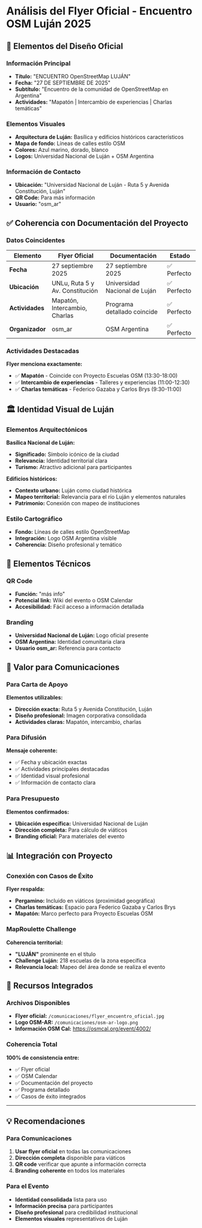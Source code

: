# Análisis del Flyer Oficial - Encuentro OSM Luján 2025

## 🎨 Elementos del Diseño Oficial

### Información Principal
- **Título:** "ENCUENTRO OpenStreetMap LUJÁN"
- **Fecha:** "27 DE SEPTIEMBRE DE 2025"
- **Subtítulo:** "Encuentro de la comunidad de OpenStreetMap en Argentina"
- **Actividades:** "Mapatón | Intercambio de experiencias | Charlas temáticas"

### Elementos Visuales
- **Arquitectura de Luján:** Basílica y edificios históricos característicos
- **Mapa de fondo:** Líneas de calles estilo OSM
- **Colores:** Azul marino, dorado, blanco
- **Logos:** Universidad Nacional de Luján + OSM Argentina

### Información de Contacto
- **Ubicación:** "Universidad Nacional de Luján - Ruta 5 y Avenida Constitución, Luján"
- **QR Code:** Para más información
- **Usuario:** "osm_ar"

## ✅ Coherencia con Documentación del Proyecto

### Datos Coincidentes
| **Elemento** | **Flyer Oficial** | **Documentación** | **Estado** |
|--------------|------------------|-------------------|------------|
| **Fecha** | 27 septiembre 2025 | 27 septiembre 2025 | ✅ Perfecto |
| **Ubicación** | UNLu, Ruta 5 y Av. Constitución | Universidad Nacional de Luján | ✅ Perfecto |
| **Actividades** | Mapatón, Intercambio, Charlas | Programa detallado coincide | ✅ Perfecto |
| **Organizador** | osm_ar | OSM Argentina | ✅ Perfecto |

### Actividades Destacadas
**Flyer menciona exactamente:**
- ✅ **Mapatón** - Coincide con Proyecto Escuelas OSM (13:30-18:00)
- ✅ **Intercambio de experiencias** - Talleres y experiencias (11:00-12:30)  
- ✅ **Charlas temáticas** - Federico Gazaba y Carlos Brys (9:30-11:00)

## 🏛️ Identidad Visual de Luján

### Elementos Arquitectónicos
**Basílica Nacional de Luján:**
- **Significado:** Símbolo icónico de la ciudad
- **Relevancia:** Identidad territorial clara
- **Turismo:** Atractivo adicional para participantes

**Edificios históricos:**
- **Contexto urbano:** Luján como ciudad histórica
- **Mapeo territorial:** Relevancia para el río Luján y elementos naturales
- **Patrimonio:** Conexión con mapeo de instituciones

### Estilo Cartográfico
- **Fondo:** Líneas de calles estilo OpenStreetMap
- **Integración:** Logo OSM Argentina visible
- **Coherencia:** Diseño profesional y temático

## 📱 Elementos Técnicos

### QR Code
- **Función:** "más info"
- **Potencial link:** Wiki del evento o OSM Calendar
- **Accesibilidad:** Fácil acceso a información detallada

### Branding
- **Universidad Nacional de Luján:** Logo oficial presente
- **OSM Argentina:** Identidad comunitaria clara  
- **Usuario osm_ar:** Referencia para contacto

## 🎯 Valor para Comunicaciones

### Para Carta de Apoyo
**Elementos utilizables:**
- **Dirección exacta:** Ruta 5 y Avenida Constitución, Luján
- **Diseño profesional:** Imagen corporativa consolidada
- **Actividades claras:** Mapatón, intercambio, charlas

### Para Difusión
**Mensaje coherente:**
- ✅ Fecha y ubicación exactas
- ✅ Actividades principales destacadas  
- ✅ Identidad visual profesional
- ✅ Información de contacto clara

### Para Presupuesto
**Elementos confirmados:**
- **Ubicación específica:** Universidad Nacional de Luján
- **Dirección completa:** Para cálculo de viáticos
- **Branding oficial:** Para materiales del evento

## 📊 Integración con Proyecto

### Conexión con Casos de Éxito
**Flyer respalda:**
- **Pergamino:** Incluido en viáticos (proximidad geográfica)
- **Charlas temáticas:** Espacio para Federico Gazaba y Carlos Brys
- **Mapatón:** Marco perfecto para Proyecto Escuelas OSM

### MapRoulette Challenge
**Coherencia territorial:**
- **"LUJÁN"** prominente en el título
- **Challenge Luján:** 218 escuelas de la zona específica
- **Relevancia local:** Mapeo del área donde se realiza el evento

## 🔗 Recursos Integrados

### Archivos Disponibles
- **Flyer oficial:** `/comunicaciones/flyer_encuentro_oficial.jpg`
- **Logo OSM-AR:** `/comunicaciones/osm-ar-logo.png`
- **Información OSM Cal:** https://osmcal.org/event/4002/

### Coherencia Total
**100% de consistencia entre:**
- ✅ Flyer oficial
- ✅ OSM Calendar  
- ✅ Documentación del proyecto
- ✅ Programa detallado
- ✅ Casos de éxito integrados

---

## 💡 Recomendaciones

### Para Comunicaciones
1. **Usar flyer oficial** en todas las comunicaciones
2. **Dirección completa** disponible para viáticos
3. **QR code** verificar que apunte a información correcta
4. **Branding coherente** en todos los materiales

### Para el Evento
- **Identidad consolidada** lista para uso
- **Información precisa** para participantes
- **Diseño profesional** para credibilidad institucional
- **Elementos visuales** representativos de Luján